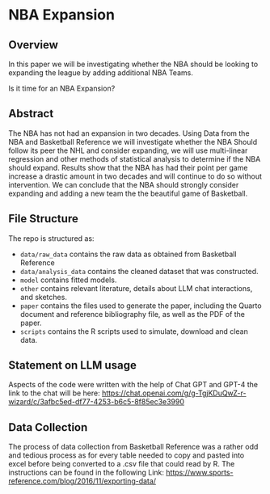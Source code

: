 # NBA Expansion

## Overview

In this paper we will be investigating whether the NBA should be looking to expanding the league by adding additional NBA Teams.

Is it time for an NBA Expansion?

## Abstract

The NBA has not had an expansion in two decades. Using Data from the NBA and Basketball Reference we will investigate whether the NBA Should follow its peer the NHL and consider expanding, we will use multi-linear regression and other methods of statistical analysis to determine if the NBA should expand. Results show that the NBA has had their point per game increase a drastic amount in two decades and will continue to do so without intervention. We can conclude that the NBA should strongly consider expanding and adding a new team the the beautiful game of Basketball.

## File Structure

The repo is structured as:

-   `data/raw_data` contains the raw data as obtained from Basketball Reference
-   `data/analysis_data` contains the cleaned dataset that was constructed.
-   `model` contains fitted models. 
-   `other` contains relevant literature, details about LLM chat interactions, and sketches.
-   `paper` contains the files used to generate the paper, including the Quarto document and reference bibliography file, as well as the PDF of the paper. 
-   `scripts` contains the R scripts used to simulate, download and clean data.


## Statement on LLM usage

Aspects of the code were written with the help of Chat GPT and GPT-4 the link to the chat will be here:
https://chat.openai.com/g/g-TgjKDuQwZ-r-wizard/c/3afbc5ed-df77-4253-b6c5-8f85ec3e3990

## Data Collection

The process of data collection from Basketball Reference was a rather odd and tedious process as for every table needed to copy and pasted into excel before being converted to a .csv file that could read by R. The instructions can be found in the following Link:
https://www.sports-reference.com/blog/2016/11/exporting-data/


